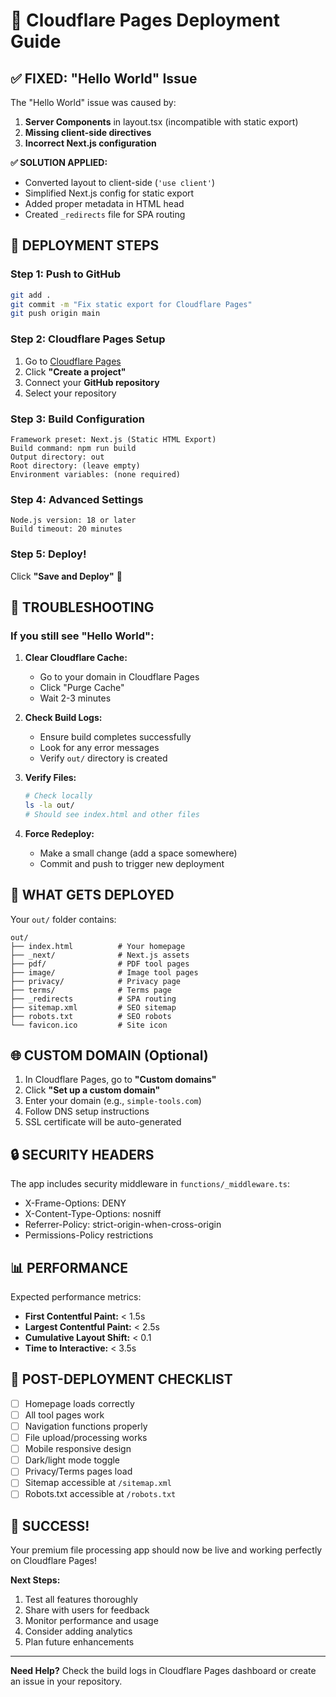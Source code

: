 # 🚀 Cloudflare Pages Deployment Guide

## ✅ **FIXED: "Hello World" Issue**

The "Hello World" issue was caused by:
1. **Server Components** in layout.tsx (incompatible with static export)
2. **Missing client-side directives** 
3. **Incorrect Next.js configuration**

**✅ SOLUTION APPLIED:**
- Converted layout to client-side (`'use client'`)
- Simplified Next.js config for static export
- Added proper metadata in HTML head
- Created `_redirects` file for SPA routing

## 🚀 **DEPLOYMENT STEPS**

### **Step 1: Push to GitHub**
```bash
git add .
git commit -m "Fix static export for Cloudflare Pages"
git push origin main
```

### **Step 2: Cloudflare Pages Setup**
1. Go to [Cloudflare Pages](https://pages.cloudflare.com/)
2. Click **"Create a project"**
3. Connect your **GitHub repository**
4. Select your repository

### **Step 3: Build Configuration**
```
Framework preset: Next.js (Static HTML Export)
Build command: npm run build
Output directory: out
Root directory: (leave empty)
Environment variables: (none required)
```

### **Step 4: Advanced Settings**
```
Node.js version: 18 or later
Build timeout: 20 minutes
```

### **Step 5: Deploy!**
Click **"Save and Deploy"** 🚀

## 🔧 **TROUBLESHOOTING**

### **If you still see "Hello World":**

1. **Clear Cloudflare Cache:**
   - Go to your domain in Cloudflare Pages
   - Click "Purge Cache"
   - Wait 2-3 minutes

2. **Check Build Logs:**
   - Ensure build completes successfully
   - Look for any error messages
   - Verify `out/` directory is created

3. **Verify Files:**
   ```bash
   # Check locally
   ls -la out/
   # Should see index.html and other files
   ```

4. **Force Redeploy:**
   - Make a small change (add a space somewhere)
   - Commit and push to trigger new deployment

## 📁 **WHAT GETS DEPLOYED**

Your `out/` folder contains:
```
out/
├── index.html          # Your homepage
├── _next/              # Next.js assets
├── pdf/                # PDF tool pages
├── image/              # Image tool pages
├── privacy/            # Privacy page
├── terms/              # Terms page
├── _redirects          # SPA routing
├── sitemap.xml         # SEO sitemap
├── robots.txt          # SEO robots
└── favicon.ico         # Site icon
```

## 🌐 **CUSTOM DOMAIN (Optional)**

1. In Cloudflare Pages, go to **"Custom domains"**
2. Click **"Set up a custom domain"**
3. Enter your domain (e.g., `simple-tools.com`)
4. Follow DNS setup instructions
5. SSL certificate will be auto-generated

## 🔒 **SECURITY HEADERS**

The app includes security middleware in `functions/_middleware.ts`:
- X-Frame-Options: DENY
- X-Content-Type-Options: nosniff
- Referrer-Policy: strict-origin-when-cross-origin
- Permissions-Policy restrictions

## 📊 **PERFORMANCE**

Expected performance metrics:
- **First Contentful Paint:** < 1.5s
- **Largest Contentful Paint:** < 2.5s
- **Cumulative Layout Shift:** < 0.1
- **Time to Interactive:** < 3.5s

## 🎯 **POST-DEPLOYMENT CHECKLIST**

- [ ] Homepage loads correctly
- [ ] All tool pages work
- [ ] Navigation functions properly
- [ ] File upload/processing works
- [ ] Mobile responsive design
- [ ] Dark/light mode toggle
- [ ] Privacy/Terms pages load
- [ ] Sitemap accessible at `/sitemap.xml`
- [ ] Robots.txt accessible at `/robots.txt`

## 🚀 **SUCCESS!**

Your premium file processing app should now be live and working perfectly on Cloudflare Pages!

**Next Steps:**
1. Test all features thoroughly
2. Share with users for feedback
3. Monitor performance and usage
4. Consider adding analytics
5. Plan future enhancements

---

**Need Help?** Check the build logs in Cloudflare Pages dashboard or create an issue in your repository.